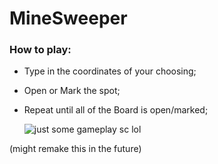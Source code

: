 # MineSweeper

### How to play:
 - Type in the coordinates of your choosing;
 - Open or Mark the spot;
 - Repeat until all of the Board is open/marked;

    ![just some gameplay sc lol](https://imgur.com/Ga9y0J4.png)
 
 (might remake this in the future)
 